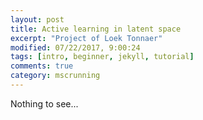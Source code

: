 ```yaml
---
layout: post
title: Active learning in latent space
excerpt: "Project of Loek Tonnaer"
modified: 07/22/2017, 9:00:24
tags: [intro, beginner, jekyll, tutorial]
comments: true
category: mscrunning
---
```


Nothing to see...
